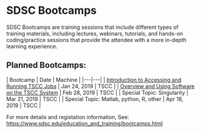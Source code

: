 # SDSC Bootcamps
SDSC Bootcamps are training sessions that include different types of training materials, including lectures, webinars, tutorials, and hands-on coding/practice sessions that provide the attendee with a more in-depth learning experience.

## Planned Bootcamps:

| Bootcamp | Date | Machine |
|---|---|
| [Introduction to Accessing and Running TSCC Jobs](Intro-to-Acessing-and-Running-TSCC-Jobs) | Jan 24, 2019 | TSCC |
| [Overview and Using Software on the TSCC System](Overview-and-Using-Software-on-the-TSCC-System) | Feb 28, 2019 | TSCC |
| Special Topic: Singularity | Mar 21, 2019 | TSCC |
| Special Topic: Matlab, python, R, other | Apr 18, 2019 | TSCC |

For more details and registation information, See: https://www.sdsc.edu/education_and_training/bootcamps.html

